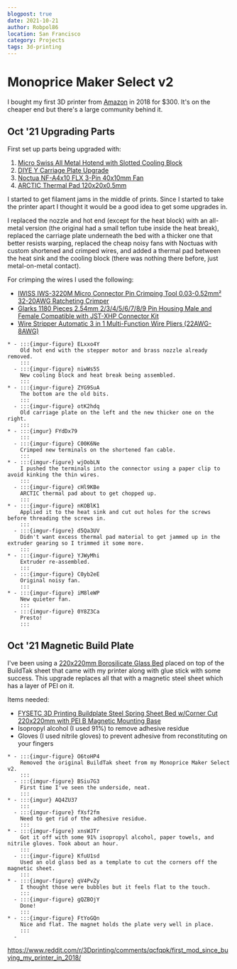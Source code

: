 ```yaml
---
blogpost: true
date: 2021-10-21
author: Robpol86
location: San Francisco
category: Projects
tags: 3d-printing
---
```


# Monoprice Maker Select v2

I bought my first 3D printer from [Amazon](https://www.amazon.com/gp/product/B018GZBC3Y) in 2018 for $300. It's on the
cheaper end but there's a large community behind it.

## Oct &#39;21 Upgrading Parts

First set up parts being upgraded with:

1. [Micro Swiss All Metal Hotend with Slotted Cooling Block](https://www.amazon.com/dp/B01E1HANLS)
1. [DIYE Y Carriage Plate Upgrade](https://www.amazon.com/dp/B07PTD7DHW)
1. [Noctua NF-A4x10 FLX 3-Pin 40x10mm Fan](https://www.amazon.com/dp/B009NQLT0M)
1. [ARCTIC Thermal Pad 120x20x0.5mm](https://www.amazon.com/dp/B086CCPHPP)

I started to get filament jams in the middle of prints. Since I started to take the printer apart I thought it would be a
good idea to get some upgrades in.

I replaced the nozzle and hot end (except for the heat block) with an all-metal version (the original had a small teflon
tube inside the heat break), replaced the carriage plate underneath the bed with a thicker one that better resists warping,
replaced the cheap noisy fans with Noctuas with custom shortened and crimped wires, and added a thermal pad between the
heat sink and the cooling block (there was nothing there before, just metal-on-metal contact).

For crimping the wires I used the following:

* [IWISS IWS-3220M Micro Connector Pin Crimping Tool 0.03-0.52mm² 32-20AWG Ratcheting Crimper](https://www.amazon.com/dp/B078WPT5M1)
* [Glarks 1180 Pieces 2.54mm 2/3/4/5/6/7/8/9 Pin Housing Male and Female Compatible with JST-XHP Connector Kit](https://www.amazon.com/gp/product/B07CTH46S7)
* [Wire Stripper Automatic 3 in 1 Multi-Function Wire Pliers (22AWG-8AWG)](https://www.amazon.com/dp/B08XXL3B7K)

```{list-table}
* - :::{imgur-figure} ELxxo4Y
    Old hot end with the stepper motor and brass nozzle already removed.
    :::
  - :::{imgur-figure} niwWs5S
    New cooling block and heat break being assembled.
    :::
* - :::{imgur-figure} ZYG9SuA
    The bottom are the old bits.
    :::
  - :::{imgur-figure} otK2hdq
    Old carriage plate on the left and the new thicker one on the right.
    :::
* - :::{imgur} FYdDx79
    :::
  - :::{imgur-figure} C00K6Ne
    Crimped new terminals on the shortened fan cable.
    :::
* - :::{imgur-figure} wjOobLN
    I pushed the terminals into the connector using a paper clip to avoid kinking the thin wires.
    :::
  - :::{imgur-figure} cHl9KBe
    ARCTIC thermal pad about to get chopped up.
    :::
* - :::{imgur-figure} nKOBlK1
    Applied it to the heat sink and cut out holes for the screws before threading the screws in.
    :::
  - :::{imgur-figure} d5Qa3UV
    Didn't want excess thermal pad material to get jammed up in the extruder gearing so I trimmed it some more.
    :::
* - :::{imgur-figure} YJWyMhi
    Extruder re-assembled.
    :::
  - :::{imgur-figure} C0yb2eE
    Original noisy fan.
    :::
* - :::{imgur-figure} iM8leWP
    New quieter fan.
    :::
  - :::{imgur-figure} 0Y8Z3Ca
    Presto!
    :::
```

## Oct &#39;21 Magnetic Build Plate

I've been using a [220x220mm Borosilicate Glass Bed](https://www.amazon.com/gp/product/B07BHG5HCV) placed on top of the
BuildTak sheet that came with my printer along with glue stick with some success. This upgrade replaces all that with a
magnetic steel sheet which has a layer of PEI on it.

Items needed:

* [FYSETC 3D Printing Buildplate Steel Spring Sheet Bed w/Corner Cut 220x220mm with PEI B Magnetic Mounting Base](https://www.amazon.com/dp/B082WTTD1D)
* Isopropyl alcohol (I used 91%) to remove adhesive residue
* Gloves (I used nitrile gloves) to prevent adhesive from reconstituting on your fingers

```{list-table}
* - :::{imgur-figure} O6toHP4
    Removed the original BuildTak sheet from my Monoprice Maker Select v2.
    :::
  - :::{imgur-figure} BSiu7G3
    First time I've seen the underside, neat.
    :::
* - :::{imgur} AQ4ZU37
    :::
  - :::{imgur-figure} fXsf2fm
    Need to get rid of the adhesive residue.
    :::
* - :::{imgur-figure} xnsWJTr
    Got it off with some 91% isopropyl alcohol, paper towels, and nitrile gloves. Took about an hour.
    :::
  - :::{imgur-figure} KfuU1sd
    Used an old glass bed as a template to cut the corners off the magnetic sheet.
    :::
* - :::{imgur-figure} qV4PvZy
    I thought those were bubbles but it feels flat to the touch.
    :::
  - :::{imgur-figure} gQZBOjY
    Done!
    :::
* - :::{imgur-figure} FtYoGQn
    Nice and flat. The magnet holds the plate very well in place.
    :::
  -
```

https://www.reddit.com/r/3Dprinting/comments/qcfqpk/first_mod_since_buying_my_printer_in_2018/
